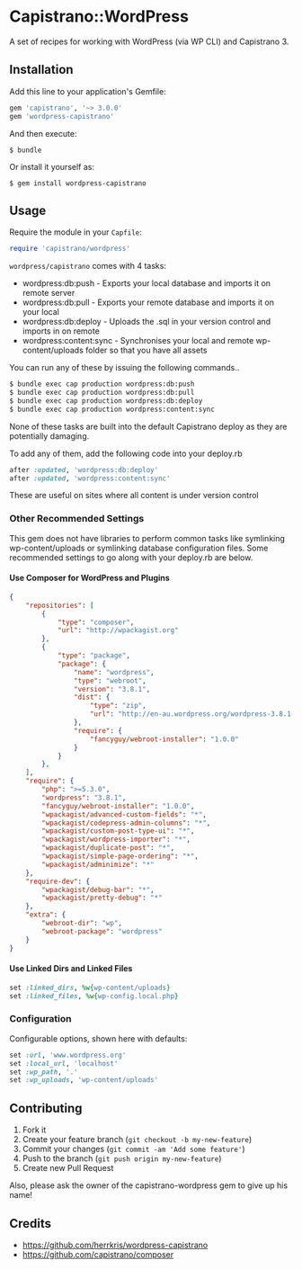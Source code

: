 # Capistrano::WordPress

A set of recipes for working with WordPress (via WP CLI) and Capistrano 3.

## Installation

Add this line to your application's Gemfile:

```ruby
gem 'capistrano', '~> 3.0.0'
gem 'wordpress-capistrano'
```

And then execute:

    $ bundle

Or install it yourself as:

    $ gem install wordpress-capistrano

## Usage

Require the module in your `Capfile`:

```ruby
require 'capistrano/wordpress'
```

`wordpress/capistrano` comes with 4 tasks:

* wordpress:db:push - Exports your local database and imports it on remote server
* wordpress:db:pull - Exports your remote database and imports it on your local
* wordpress:db:deploy - Uploads the <database name>.sql in your version control and imports in on remote
* wordpress:content:sync - Synchronises your local and remote wp-content/uploads folder so that you have all assets

You can run any of these by issuing the following commands..

```bash
$ bundle exec cap production wordpress:db:push
$ bundle exec cap production wordpress:db:pull
$ bundle exec cap production wordpress:db:deploy
$ bundle exec cap production wordpress:content:sync
```

None of these tasks are built into the default Capistrano deploy as they are potentially damaging.

To add any of them, add the following code into your deploy.rb

```ruby
after :updated, 'wordpress:db:deploy'
after :updated, 'wordpress:content:sync'
```

These are useful on sites where all content is under version control

### Other Recommended Settings

This gem does not have libraries to perform common tasks like symlinking wp-content/uploads or symlinking database
configuration files. Some recommended settings to go along with your deploy.rb are below.

#### Use Composer for WordPress and Plugins

```json
{
	"repositories": [
		{
			"type": "composer",
			"url": "http://wpackagist.org"
		},
		{
			"type": "package",
			"package": {
				"name": "wordpress",
				"type": "webroot",
				"version": "3.8.1",
				"dist": {
					"type": "zip",
					"url": "http://en-au.wordpress.org/wordpress-3.8.1-en_AU.zip"
				},
				"require": {
					"fancyguy/webroot-installer": "1.0.0"
				}
			}
		},
	],
	"require": {
		"php": ">=5.3.0",
		"wordpress": "3.8.1",
		"fancyguy/webroot-installer": "1.0.0",
		"wpackagist/advanced-custom-fields": "*",
		"wpackagist/codepress-admin-columns": "*",
		"wpackagist/custom-post-type-ui": "*",
		"wpackagist/wordpress-importer": "*",
		"wpackagist/duplicate-post": "*",
		"wpackagist/simple-page-ordering": "*",
		"wpackagist/adminimize": "*"
	},
	"require-dev": {
		"wpackagist/debug-bar": "*",
		"wpackagist/pretty-debug": "*"
	},
	"extra": {
		"webroot-dir": "wp",
		"webroot-package": "wordpress"
	}
}
```

#### Use Linked Dirs and Linked Files

```ruby
set :linked_dirs, %w{wp-content/uploads}
set :linked_files, %w{wp-config.local.php}
```


### Configuration

Configurable options, shown here with defaults:

```ruby
set :url, 'www.wordpress.org'
set :local_url, 'localhost'
set :wp_path, '.'
set :wp_uploads, 'wp-content/uploads'
```

## Contributing

1. Fork it
2. Create your feature branch (`git checkout -b my-new-feature`)
3. Commit your changes (`git commit -am 'Add some feature'`)
4. Push to the branch (`git push origin my-new-feature`)
5. Create new Pull Request

Also, please ask the owner of the capistrano-wordpress gem to give up his name!

## Credits

* https://github.com/herrkris/wordpress-capistrano
* https://github.com/capistrano/composer
